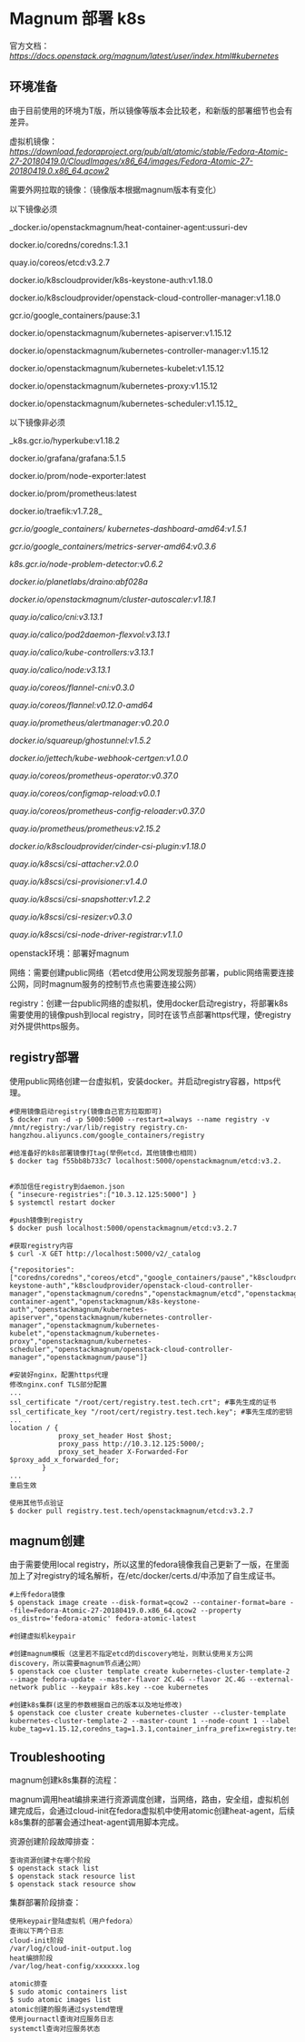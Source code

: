 # Magnum 部署 k8s
官方文档：_https://docs.openstack.org/magnum/latest/user/index.html#kubernetes_

## 环境准备
由于目前使用的环境为T版，所以镜像等版本会比较老，和新版的部署细节也会有差异。

虚拟机镜像：_https://download.fedoraproject.org/pub/alt/atomic/stable/Fedora-Atomic-27-20180419.0/CloudImages/x86_64/images/Fedora-Atomic-27-20180419.0.x86_64.qcow2_

需要外网拉取的镜像：（镜像版本根据magnum版本有变化）

以下镜像必须

_docker.io/openstackmagnum/heat-container-agent:ussuri-dev

docker.io/coredns/coredns:1.3.1

quay.io/coreos/etcd:v3.2.7

docker.io/k8scloudprovider/k8s-keystone-auth:v1.18.0

docker.io/k8scloudprovider/openstack-cloud-controller-manager:v1.18.0

gcr.io/google_containers/pause:3.1

docker.io/openstackmagnum/kubernetes-apiserver:v1.15.12

docker.io/openstackmagnum/kubernetes-controller-manager:v1.15.12

docker.io/openstackmagnum/kubernetes-kubelet:v1.15.12

docker.io/openstackmagnum/kubernetes-proxy:v1.15.12

docker.io/openstackmagnum/kubernetes-scheduler:v1.15.12_

以下镜像非必须

_k8s.gcr.io/hyperkube:v1.18.2

docker.io/grafana/grafana:5.1.5

docker.io/prom/node-exporter:latest

docker.io/prom/prometheus:latest

docker.io/traefik:v1.7.28_

_gcr.io/google_containers/
kubernetes-dashboard-amd64:v1.5.1_

_gcr.io/google_containers/metrics-server-amd64:v0.3.6_

_k8s.gcr.io/node-problem-detector:v0.6.2_

_docker.io/planetlabs/draino:abf028a_

_docker.io/openstackmagnum/cluster-autoscaler:v1.18.1_

_quay.io/calico/cni:v3.13.1_

_quay.io/calico/pod2daemon-flexvol:v3.13.1_

_quay.io/calico/kube-controllers:v3.13.1_

_quay.io/calico/node:v3.13.1_

_quay.io/coreos/flannel-cni:v0.3.0_

_quay.io/coreos/flannel:v0.12.0-amd64_

_quay.io/prometheus/alertmanager:v0.20.0_

_docker.io/squareup/ghostunnel:v1.5.2_

_docker.io/jettech/kube-webhook-certgen:v1.0.0_

_quay.io/coreos/prometheus-operator:v0.37.0_

_quay.io/coreos/configmap-reload:v0.0.1_

_quay.io/coreos/prometheus-config-reloader:v0.37.0_

_quay.io/prometheus/prometheus:v2.15.2_

_docker.io/k8scloudprovider/cinder-csi-plugin:v1.18.0_

_quay.io/k8scsi/csi-attacher:v2.0.0_

_quay.io/k8scsi/csi-provisioner:v1.4.0_

_quay.io/k8scsi/csi-snapshotter:v1.2.2_

_quay.io/k8scsi/csi-resizer:v0.3.0_

_quay.io/k8scsi/csi-node-driver-registrar:v1.1.0_


openstack环境：部署好magnum

网络：需要创建public网络（若etcd使用公网发现服务部署，public网络需要连接公网，同时magnum服务的控制节点也需要连接公网）

registry：创建一台public网络的虚拟机，使用docker启动registry，将部署k8s需要使用的镜像push到local registry，同时在该节点部署https代理，使registry对外提供https服务。

## registry部署
使用public网络创建一台虚拟机，安装docker。并启动registry容器，https代理。

```
#使用镜像启动registry(镜像自己官方拉取即可)
$ docker run -d -p 5000:5000 --restart=always --name registry -v /mnt/registry:/var/lib/registry registry.cn-hangzhou.aliyuncs.com/google_containers/registry

#给准备好的k8s部署镜像打tag(举例etcd，其他镜像也相同)
$ docker tag f55bb8b733c7 localhost:5000/openstackmagnum/etcd:v3.2.


#添加信任registry到daemon.json
{ "insecure-registries":["10.3.12.125:5000"] }
$ systemctl restart docker

#push镜像到registry
$ docker push localhost:5000/openstackmagnum/etcd:v3.2.7

#获取registry内容
$ curl -X GET http://localhost:5000/v2/_catalog

{"repositories":["coredns/coredns","coreos/etcd","google_containers/pause","k8scloudprovider/k8s-keystone-auth","k8scloudprovider/openstack-cloud-controller-manager","openstackmagnum/coredns","openstackmagnum/etcd","openstackmagnum/heat-container-agent","openstackmagnum/k8s-keystone-auth","openstackmagnum/kubernetes-apiserver","openstackmagnum/kubernetes-controller-manager","openstackmagnum/kubernetes-kubelet","openstackmagnum/kubernetes-proxy","openstackmagnum/kubernetes-scheduler","openstackmagnum/openstack-cloud-controller-manager","openstackmagnum/pause"]}

#安装好nginx，配置https代理
修改nginx.conf TLS部分配置
...
ssl_certificate "/root/cert/registry.test.tech.crt"; #事先生成的证书
ssl_certificate_key "/root/cert/registry.test.tech.key"; #事先生成的密钥
...
location / {
            proxy_set_header Host $host;
            proxy_pass http://10.3.12.125:5000/;
            proxy_set_header X-Forwarded-For $proxy_add_x_forwarded_for;
        }
...
重启生效

使用其他节点验证
$ docker pull registry.test.tech/openstackmagnum/etcd:v3.2.7
```

## magnum创建
由于需要使用local registry，所以这里的fedora镜像我自己更新了一版，在里面加上了对registry的域名解析，在/etc/docker/certs.d/中添加了自生成证书。

```
#上传fedora镜像
$ openstack image create --disk-format=qcow2 --container-format=bare --file=Fedora-Atomic-27-20180419.0.x86_64.qcow2 --property os_distro='fedora-atomic' fedora-atomic-latest

#创建虚拟机keypair

#创建magnum模板（这里若不指定etcd的discovery地址，则默认使用关方公网discovery，所以需要magnum节点通公网）
$ openstack coe cluster template create kubernetes-cluster-template-2 --image fedora-update --master-flavor 2C.4G --flavor 2C.4G --external-network public --keypair k8s.key --coe kubernetes

#创建k8s集群(这里的参数根据自己的版本以及地址修改)
$ openstack coe cluster create kubernetes-cluster --cluster-template kubernetes-cluster-template-2 --master-count 1 --node-count 1 --label kube_tag=v1.15.12,coredns_tag=1.3.1,container_infra_prefix=registry.test.tech/openstackmagnum/,etcd_tag=v3.2.7,cloud_provider_tag=v1.18.0,k8s_keystone_auth_tag=v1.18.0
```

## Troubleshooting

magnum创建k8s集群的流程：

magnum调用heat编排来进行资源调度创建，当网络，路由，安全组，虚拟机创建完成后，会通过cloud-init在fedora虚拟机中使用atomic创建heat-agent，后续k8s集群的部署会通过heat-agent调用脚本完成。

资源创建阶段故障排查：
```
查询资源创建卡在哪个阶段
$ openstack stack list
$ openstack stack resource list
$ openstack stack resource show 
```

集群部署阶段排查：
```
使用keypair登陆虚拟机（用户fedora）
查询以下两个日志
cloud-init阶段
/var/log/cloud-init-output.log
heat编排阶段
/var/log/heat-config/xxxxxxx.log

atomic排查
$ sudo atomic containers list
$ sudo atomic images list
atomic创建的服务通过systemd管理
使用journactl查询对应服务日志
systemctl查询对应服务状态
```

